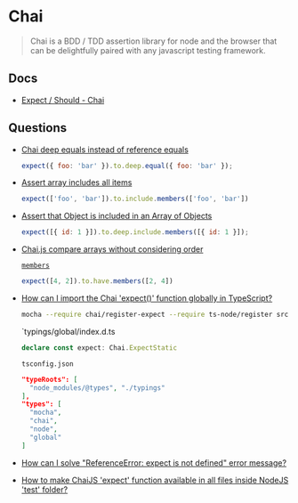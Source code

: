 # Chai

> Chai is a BDD / TDD assertion library for node and the browser that can be delightfully paired with any javascript testing framework.

## Docs

* [Expect / Should - Chai](https://www.chaijs.com/api/bdd/)

## Questions

* [Chai deep equals instead of reference equals](https://stackoverflow.com/q/17526805/1366033)

  ```js
  expect({ foo: 'bar' }).to.deep.equal({ foo: 'bar' });
  ```

* [Assert array includes all items](https://stackoverflow.com/q/31150701/1366033)

  ```js
  expect(['foo', 'bar']).to.include.members(['foo', 'bar'])
  ```

* [Assert that Object is included in an Array of Objects](https://stackoverflow.com/q/17558518/1366033)

  ```js
  expect([{ id: 1 }]).to.deep.include.members([{ id: 1 }]);
  ```

* [Chai.js compare arrays without considering order](https://stackoverflow.com/q/37688095/1366033)

  [`members`](https://www.chaijs.com/api/bdd/#method_members)

  ```js
  expect([4, 2]).to.have.members([2, 4])
  ```

* [How can I import the Chai 'expect()' function globally in TypeScript?](https://stackoverflow.com/q/61623260/1366033)

  ```bash
  mocha --require chai/register-expect --require ts-node/register src/**/*.spec.ts
  ```

  `typings/global/index.d.ts

  ```ts
  declare const expect: Chai.ExpectStatic
  ```

  `tsconfig.json`

  ```json
  "typeRoots": [
    "node_modules/@types", "./typings"
  ],
  "types": [
    "mocha",
    "chai",
    "node",
    "global"
  ]
  ```

* [How can I solve "ReferenceError: expect is not defined" error message?](https://stackoverflow.com/questions/19191384/)
* [How to make ChaiJS 'expect' function available in all files inside NodeJS 'test' folder?](https://stackoverflow.com/questions/48986067/)
